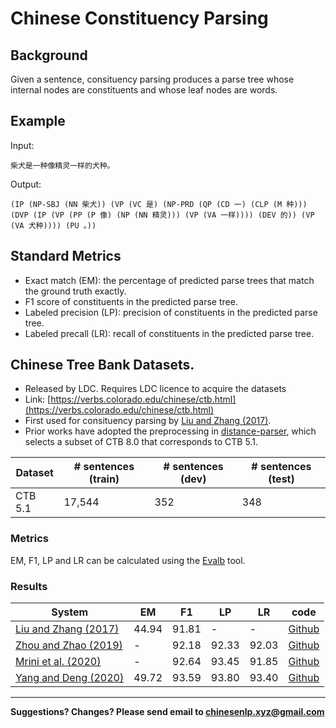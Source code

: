 # Chinese Constituency Parsing

## Background

Given a sentence, consituency parsing produces a parse tree whose internal nodes are constituents and whose leaf nodes are words.

## Example

Input:

```
柴犬是一种像精灵一样的犬种。
```

Output:

```
(IP (NP-SBJ (NN 柴犬)) (VP (VC 是) (NP-PRD (QP (CD 一) (CLP (M 种))) (DVP (IP (VP (PP (P 像) (NP (NN 精灵))) (VP (VA 一样)))) (DEV 的)) (VP (VA 犬种)))) (PU 。))
```

## Standard Metrics

* Exact match (EM): the percentage of predicted parse trees that match the ground truth exactly.
* F1 score of constituents in the predicted parse tree.
* Labeled precision (LP): precision of constituents in the predicted parse tree.
* Labeled precall (LR): recall of constituents in the predicted parse tree.


## <span class="t">Chinese Tree Bank Datasets</span>.

* Released by LDC. Requires LDC licence to acquire the datasets
* Link: [https://verbs.colorado.edu/chinese/ctb.html](https://verbs.colorado.edu/chinese/ctb.html) 
* First used for consituency parsing by [Liu and Zhang (2017)](https://www.aclweb.org/anthology/Q17-1029/).
* Prior works have adopted the preprocessing in [distance-parser](https://github.com/hantek/distance-parser), which selects a subset of CTB 8.0 that corresponds to CTB 5.1.
  
| Dataset | # sentences (train)  | # sentences (dev) | # sentences (test) |
| --- | --- | --- | --- |
| CTB 5.1 | 17,544 | 352 | 348 |  
  
  
### Metrics

EM, F1, LP and LR can be calculated using the [Evalb](https://nlp.cs.nyu.edu/evalb/) tool.


### Results

| System | EM | F1 | LP | LR | code |
| --- | --- | --- | --- | --- | --- |
| [Liu and Zhang (2017)](https://www.aclweb.org/anthology/Q17-1029/) | 44.94 | 91.81 | - | - | [Github](https://github.com/dpfried/rnng-bert) |
| [Zhou and Zhao (2019)](https://www.aclweb.org/anthology/P19-1230/) | - | 92.18 | 92.33 | 92.03 | [Github](https://github.com/DoodleJZ/HPSG-Neural-Parser) |
| [Mrini et al. (2020)](https://arxiv.org/abs/1911.03875) | - | 92.64 | 93.45 | 91.85 | [Github](https://github.com/KhalilMrini/LAL-Parser) |
| [Yang and Deng (2020)](https://arxiv.org/abs/2010.14568) | 49.72 | 93.59 | 93.80 | 93.40 | [Github](https://github.com/princeton-vl/attach-juxtapose-parser) |


---

**Suggestions? Changes? Please send email to [chinesenlp.xyz@gmail.com](mailto:chinesenlp.xyz@gmail.com)**

